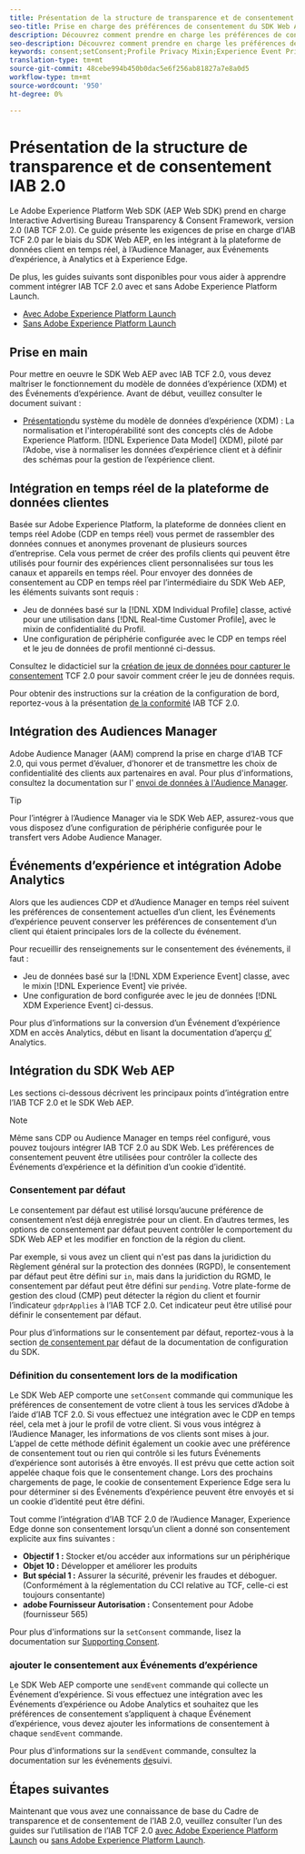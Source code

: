 ```yaml
---
title: Présentation de la structure de transparence et de consentement IAB 2.0
seo-title: Prise en charge des préférences de consentement du SDK Web Adobe Experience Platform par Interactive Advertising Bureau Transparency & Consent Framework 2.0
description: Découvrez comment prendre en charge les préférences de consentement IAB TCF 2.0 avec le SDK Web Experience Platform
seo-description: Découvrez comment prendre en charge les préférences de consentement IAB TCF 2.0 avec le SDK Web Experience Platform
keywords: consent;setConsent;Profile Privacy Mixin;Experience Event Privacy Mixin;Privacy Mixin;IAB TCF 2.0;Real-time CDP;Real-time Customer Data Profile
translation-type: tm+mt
source-git-commit: 48cebe994b450b0dac5e6f256ab81827a7e8a0d5
workflow-type: tm+mt
source-wordcount: '950'
ht-degree: 0%

---
```



# Présentation de la structure de transparence et de consentement IAB 2.0

Le Adobe Experience Platform Web SDK (AEP Web SDK) prend en charge Interactive Advertising Bureau Transparency &amp; Consent Framework, version 2.0 (IAB TCF 2.0). Ce guide présente les exigences de prise en charge d’IAB TCF 2.0 par le biais du SDK Web AEP, en les intégrant à la plateforme de données client en temps réel, à l’Audience Manager, aux Événements d’expérience, à Analytics et à Experience Edge.

De plus, les guides suivants sont disponibles pour vous aider à apprendre comment intégrer IAB TCF 2.0 avec et sans Adobe Experience Platform Launch.

- [Avec Adobe Experience Platform Launch](./with-launch.md)
- [Sans Adobe Experience Platform Launch](./without-launch.md)

## Prise en main

Pour mettre en oeuvre le SDK Web AEP avec IAB TCF 2.0, vous devez maîtriser le fonctionnement du modèle de données d’expérience (XDM) et des Événements d’expérience. Avant de début, veuillez consulter le document suivant :

- [Présentation](../../../xdm/home.md)du système du modèle de données d’expérience (XDM) : La normalisation et l&#39;interopérabilité sont des concepts clés de Adobe Experience Platform. [!DNL Experience Data Model] (XDM), piloté par l’Adobe, vise à normaliser les données d’expérience client et à définir des schémas pour la gestion de l’expérience client.

## Intégration en temps réel de la plateforme de données clientes

Basée sur Adobe Experience Platform, la plateforme de données client en temps réel Adobe (CDP en temps réel) vous permet de rassembler des données connues et anonymes provenant de plusieurs sources d’entreprise. Cela vous permet de créer des profils clients qui peuvent être utilisés pour fournir des expériences client personnalisées sur tous les canaux et appareils en temps réel. Pour envoyer des données de consentement au CDP en temps réel par l’intermédiaire du SDK Web AEP, les éléments suivants sont requis :

- Jeu de données basé sur la [!DNL XDM Individual Profile] classe, activé pour une utilisation dans [!DNL Real-time Customer Profile], avec le mixin de confidentialité du Profil.
- Une configuration de périphérie configurée avec le CDP en temps réel et le jeu de données de profil mentionné ci-dessus.

Consultez le didacticiel sur la [création de jeux de données pour capturer le consentement](../../../rtcdp/privacy/iab/dataset-preparation.md) TCF 2.0 pour savoir comment créer le jeu de données requis.

Pour obtenir des instructions sur la création de la configuration de bord, reportez-vous à la présentation [de la conformité](../../../rtcdp/privacy/privacy-overview.md) IAB TCF 2.0.

## Intégration des Audiences Manager

Adobe Audience Manager (AAM) comprend la prise en charge d’IAB TCF 2.0, qui vous permet d’évaluer, d’honorer et de transmettre les choix de confidentialité des clients aux partenaires en aval. Pour plus d&#39;informations, consultez la documentation sur l&#39; [envoi de données à l&#39;Audience Manager](../audience-manager/audience-manager-overview.md).

>[!TIP]
>
>Pour l’intégrer à l’Audience Manager via le SDK Web AEP, assurez-vous que vous disposez d’une configuration de périphérie configurée pour le transfert vers Adobe Audience Manager.

## Événements d’expérience et intégration Adobe Analytics

Alors que les audiences CDP et d’Audience Manager en temps réel suivent les préférences de consentement actuelles d’un client, les Événements d’expérience peuvent conserver les préférences de consentement d’un client qui étaient principales lors de la collecte du événement.

Pour recueillir des renseignements sur le consentement des événements, il faut :

- Jeu de données basé sur la [!DNL XDM Experience Event] classe, avec le mixin [!DNL Experience Event] vie privée.
- Une configuration de bord configurée avec le jeu de données [!DNL XDM Experience Event] ci-dessus.

Pour plus d’informations sur la conversion d’un Événement d’expérience XDM en accès Analytics, début en lisant la documentation d’aperçu [d’](../analytics/analytics-overview.md) Analytics.

## Intégration du SDK Web AEP

Les sections ci-dessous décrivent les principaux points d’intégration entre l’IAB TCF 2.0 et le SDK Web AEP.

>[!NOTE]
>
>Même sans CDP ou Audience Manager en temps réel configuré, vous pouvez toujours intégrer IAB TCF 2.0 au SDK Web. Les préférences de consentement peuvent être utilisées pour contrôler la collecte des Événements d’expérience et la définition d’un cookie d’identité.

### Consentement par défaut

Le consentement par défaut est utilisé lorsqu’aucune préférence de consentement n’est déjà enregistrée pour un client. En d’autres termes, les options de consentement par défaut peuvent contrôler le comportement du SDK Web AEP et les modifier en fonction de la région du client.

Par exemple, si vous avez un client qui n&#39;est pas dans la juridiction du Règlement général sur la protection des données (RGPD), le consentement par défaut peut être défini sur `in`, mais dans la juridiction du RGMD, le consentement par défaut peut être défini sur `pending`. Votre plate-forme de gestion des cloud (CMP) peut détecter la région du client et fournir l’indicateur `gdprApplies` à l’IAB TCF 2.0. Cet indicateur peut être utilisé pour définir le consentement par défaut.

Pour plus d’informations sur le consentement par défaut, reportez-vous à la section [de consentement par](../../fundamentals/configuring-the-sdk.md#default-consent) défaut de la documentation de configuration du SDK.

### Définition du consentement lors de la modification

Le SDK Web AEP comporte une `setConsent` commande qui communique les préférences de consentement de votre client à tous les services d’Adobe à l’aide d’IAB TCF 2.0. Si vous effectuez une intégration avec le CDP en temps réel, cela met à jour le profil de votre client. Si vous vous intégrez à l’Audience Manager, les informations de vos clients sont mises à jour. L’appel de cette méthode définit également un cookie avec une préférence de consentement tout ou rien qui contrôle si les futurs Événements d’expérience sont autorisés à être envoyés. Il est prévu que cette action soit appelée chaque fois que le consentement change. Lors des prochains chargements de page, le cookie de consentement Experience Edge sera lu pour déterminer si des Événements d’expérience peuvent être envoyés et si un cookie d’identité peut être défini.

Tout comme l’intégration d’IAB TCF 2.0 de l’Audience Manager, Experience Edge donne son consentement lorsqu’un client a donné son consentement explicite aux fins suivantes :

- **Objectif 1 :** Stocker et/ou accéder aux informations sur un périphérique
- **Objet 10 :** Développer et améliorer les produits
- **But spécial 1 :** Assurer la sécurité, prévenir les fraudes et déboguer. (Conformément à la réglementation du CCI relative au TCF, celle-ci est toujours consentante)
- **adobe Fournisseur Autorisation :** Consentement pour Adobe (fournisseur 565)

Pour plus d&#39;informations sur la `setConsent` commande, lisez la documentation sur [Supporting Consent](../../fundamentals/supporting-consent.md).

### ajouter le consentement aux Événements d’expérience

Le SDK Web AEP comporte une `sendEvent` commande qui collecte un Événement d’expérience. Si vous effectuez une intégration avec les Événements d’expérience ou Adobe Analytics et souhaitez que les préférences de consentement s’appliquent à chaque Événement d’expérience, vous devez ajouter les informations de consentement à chaque `sendEvent` commande.

Pour plus d&#39;informations sur la `sendEvent` commande, consultez la documentation sur les événements [de](../../fundamentals/tracking-events.md)suivi.

## Étapes suivantes

Maintenant que vous avez une connaissance de base du Cadre de transparence et de consentement de l’IAB 2.0, veuillez consulter l’un des guides sur l’utilisation de l’IAB TCF 2.0 [avec Adobe Experience Platform Launch](./with-launch.md) ou [sans Adobe Experience Platform Launch](./without-launch.md).
